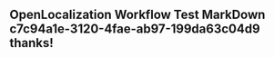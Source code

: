 <properties
ms.topic="hero-topic"
ms.test1="hero-topic"
ms.test2="test"/>

## OpenLocalization Workflow Test MarkDown c7c94a1e-3120-4fae-ab97-199da63c04d9 thanks!

